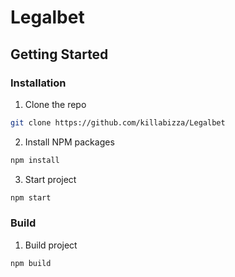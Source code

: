 # Legalbet
<!-- GETTING STARTED -->
## Getting Started


### Installation

1. Clone the repo
```sh
git clone https://github.com/killabizza/Legalbet
```
2. Install NPM packages
```sh
npm install
```
3. Start project
```sh
npm start
```


### Build

1. Build project
```sh
npm build
```
